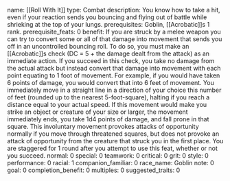 name: [[Roll With It]]
type: Combat
description: You know how to take a hit, even if your reaction sends you bouncing and flying out of battle while shrieking at the top of your lungs.
prerequisites: Goblin, [[Acrobatic]]s 1 rank.
prerequisite_feats: 0
benefit: If you are struck by a melee weapon you can try to convert some or all of that damage into movement that sends you off in an uncontrolled bouncing roll. To do so, you must make an [[Acrobatic]]s check (DC = 5 + the damage dealt from the attack) as an immediate action. If you succeed in this check, you take no damage from the actual attack but instead convert that damage into movement with each point equating to 1 foot of movement. For example, if you would have taken 6 points of damage, you would convert that into 6 feet of movement. You immediately move in a straight line in a direction of your choice this number of feet (rounded up to the nearest 5-foot-square), halting if you reach a distance equal to your actual speed. If this movement would make you strike an object or creature of your size or larger, the movement immediately ends, you take 1d4 points of damage, and fall prone in that square. This involuntary movement provokes attacks of opportunity normally if you move through threatened squares, but does not provoke an attack of opportunity from the creature that struck you in the first place. You are staggered for 1 round after you attempt to use this feat, whether or not you succeed.
normal: 0
special: 0
teamwork: 0
critical: 0
grit: 0
style: 0
performance: 0
racial: 1
companion_familiar: 0
race_name: Goblin
note: 0
goal: 0
completion_benefit: 0
multiples: 0
suggested_traits: 0
